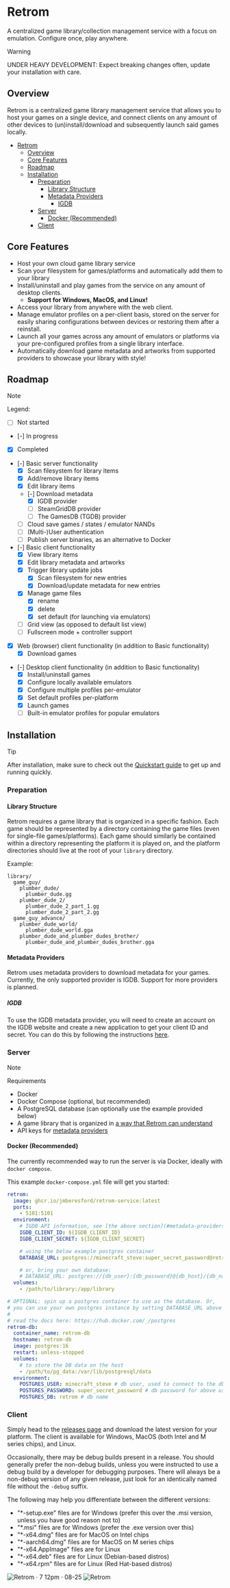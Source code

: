 # Retrom

A centralized game library/collection management service with a focus on emulation. Configure once, play anywhere.

> [!WARNING]  
> UNDER HEAVY DEVELOPMENT: Expect breaking changes often, update your installation with care.

## Overview

Retrom is a centralized game library management service that allows you to host your games on a single device, and connect
clients on any amount of other devices to (un)install/download and subsequently launch said games locally.

<!--toc:start-->

- [Retrom](#retrom)
  - [Overview](#overview)
  - [Core Features](#core-features)
  - [Roadmap](#roadmap)
  - [Installation](#installation)
    - [Preparation](#preparation)
      - [Library Structure](#library-structure)
      - [Metadata Providers](#metadata-providers)
        - [IGDB](#igdb)
    - [Server](#server)
      - [Docker (Recommended)](#docker-recommended)
    - [Client](#client)

<!--toc:end-->

## Core Features

- Host your own cloud game library service
- Scan your filesystem for games/platforms and automatically add them to your library
- Install/uninstall and play games from the service on any amount of desktop
  clients.
  - **Support for Windows, MacOS, and Linux!**
- Access your library from anywhere with the web client.
- Manage emulator profiles on a per-client basis, stored on the server for easily
  sharing configurations between devices or restoring them after a reinstall.
- Launch all your games across any amount of emulators or platforms via your
  pre-configured profiles from a single library interface.
- Automatically download game metadata and artworks from supported providers
  to showcase your library with style!

## Roadmap

> [!NOTE]
> Legend:
>
> - [ ] Not started
> - [-] In progress
> - [x] Completed

- [-] Basic server functionality
  - [x] Scan filesystem for library items
  - [x] Add/remove library items
  - [x] Edit library items
  - [-] Download metadata
    - [x] IGDB provider
    - [ ] SteamGridDB provider
    - [ ] The GamesDB (TGDB) provider
  - [ ] Cloud save games / states / emulator NANDs
  - [ ] (Multi-)User authentication
  - [ ] Publish server binaries, as an alternative to Docker
- [-] Basic client functionality
  - [x] View library items
  - [x] Edit library metadata and artworks
  - [x] Trigger library update jobs
    - [x] Scan filesystem for new entries
    - [x] Download/update metadata for new entries
  - [x] Manage game files
    - [x] rename
    - [x] delete
    - [x] set default (for launching via emulators)
  - [ ] Grid view (as opposed to default list view)
  - [ ] Fullscreen mode + controller support
- [x] Web (browser) client functionality (in addition to Basic functionality)
  - [x] Download games
- [-] Desktop client functionality (in addition to Basic functionality)
  - [x] Install/uninstall games
  - [x] Configure locally available emulators
  - [x] Configure multiple profiles per-emulator
  - [x] Set default profiles per-platform
  - [x] Launch games
  - [ ] Built-in emulator profiles for popular emulators

## Installation

> [!TIP]
> After installation, make sure to check out the [Quickstart guide](/docs/quick-start/doc.md) to get
> up and running quickly.

### Preparation

#### Library Structure

Retrom requires a game library that is organized in a specific fashion. Each game should be
represented by a directory containing the game files (even for single-file games/platforms).
Each game should similarly be contained within a directory representing the platform it is played
on, and the platform directories should live at the root of your `library` directory.

Example:

```devicetree
library/
  game_guy/
    plumber_dude/
      plumber_dude.gg
    plumber_dude_2/
      plumber_dude_2_part_1.gg
      plumber_dude_2_part_2.gg
  game_guy_advance/
    plumber_dude_world/
      plumber_dude_world.gga
    plumber_dude_and_plumber_dudes_brother/
      plumber_dude_and_plumber_dudes_brother.gga
```

#### Metadata Providers

Retrom uses metadata providers to download metadata for your games. Currently, the only supported
provider is IGDB. Support for more providers is planned.

##### IGDB

To use the IGDB metadata provider, you will need to create an account on the IGDB website and
create a new application to get your client ID and secret. You can do this by following the
instructions [here](https://api-docs.igdb.com/#account-creation).

### Server

> [!NOTE]
> Requirements
>
> - Docker
> - Docker Compose (optional, but recommended)
> - A PostgreSQL database (can optionally use the example provided below)
> - A game library that is organized in [a way that Retrom can understand](#library-structure)
> - API keys for [metadata providers](#metadata-providers)

#### Docker (Recommended)

The currently recommended way to run the server is via Docker, ideally with `docker compose`.

This example `docker-compose.yml` file will get you started:

```yaml
retrom:
  image: ghcr.io/jmberesford/retrom-service:latest
  ports:
    - 5101:5101
  environment:
    # IGDB API information, see [the above section](#metadata-providers) for more info
    IGDB_CLIENT_ID: ${IGDB_CLIENT_ID}
    IGDB_CLIENT_SECRET: ${IGDB_CLIENT_SECRET}

    # using the below example postgres container
    DATABASE_URL: postgres://minecraft_steve:super_secret_password@retrom-db/retrom

    # or, bring your own database:
    # DATABASE_URL: postgres://{db_user}:{db_password}@{db_host}/{db_name}
  volumes:
    - /path/to/library:/app/library

# OPTIONAL: spin up a postgres container to use as the database. Or,
# you can use your own postgres instance by setting DATABASE_URL above
#
# read the docs here: https://hub.docker.com/_/postgres
retrom-db:
  container_name: retrom-db
  hostname: retrom-db
  image: postgres:16
  restart: unless-stopped
  volumes:
    # to store the DB data on the host
    - /path/to/pg_data:/var/lib/postgresql/data
  environment:
    POSTGRES_USER: minecraft_steve # db user, used to connect to the db
    POSTGRES_PASSWORD: super_secret_password # db password for above user
    POSTGRES_DB: retrom # db name
```

### Client

Simply head to the [releases page](https://github.com/jmberesford/retrom/releases) and download the
latest version for your platform. The client is available for Windows, MacOS (both Intel and M series chips),
and Linux.

Occasionally, there may be debug builds present in a release. You should generally prefer
the non-debug builds, unless you were instructed to use a debug build by a developer for
debugging purposes. There will always be a non-debug version of any given release, just
look for an identically named file without the `-debug` suffix.

The following may help you differentiate between the different versions:

- "\*-setup.exe" files are for Windows (prefer this over the .msi version, unless you have good reason not to)
- "\*.msi" files are for Windows (prefer the .exe version over this)
- "\*-x64.dmg" files are for MacOS on Intel chips
- "\*-aarch64.dmg" files are for MacOS on M series chips
- "\*-x64.AppImage" files are for Linux
- "\*-x64.deb" files are for Linux (Debian-based distros)
- "\*-x64.rpm" files are for Linux (Red Hat-based distros)

![Retrom · 7 12pm · 08-25](https://github.com/user-attachments/assets/c5b72d5f-947b-4ba4-8df5-0eb8d48e52a6)
![Retrom](https://github.com/user-attachments/assets/31da1b2a-4460-4712-b16c-2bcf19cd5df0)
